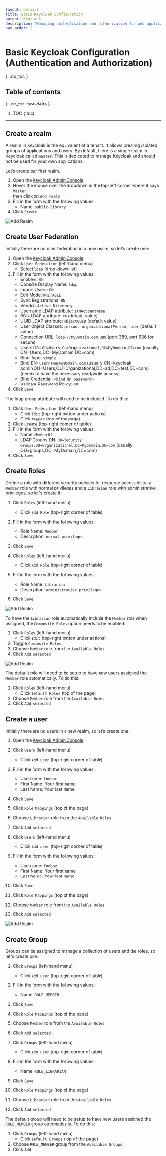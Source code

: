 ```yaml
---
layout: default
title: Basic Keycloak Configuration
parent: Keycloak
description: "Managing authentication and authorization for web application and services."
nav_order: 2
---
```


# Basic Keycloak Configuration (Authentication and Authorization)
{: .no_toc }

## Table of contents
{: .no_toc .text-delta }

1. TOC
{:toc}

---

## Create a realm

A realm in Keycloak is the equivalent of a tenant. 
It allows creating isolated groups of applications and users. 
By default, there is a single realm in Keycloak called `master`. 
This is dedicated to manage Keycloak and should not be used for your own applications.

Let’s create our first realm.
1. Open the [Keycloak Admin Console][keycloak-url]
1. Hover the mouse over the dropdown in the top-left corner where it says `Master`,   
then click on `Add realm`
1. Fill in the form with the following values:
   * Name: `public-library`
1. Click `Create`

![Add Realm](/assets/keycloak/add-realm.png)

## Create User Federation

Initially there are no user federation in a new realm, so let’s create one:

1. Open the [Keycloak Admin Console][keycloak-url]
1. Click `User Federation` (left-hand menu)
   * Select `ldap` (drop-down list)
1. Fill in the form with the following values:
   * Enabled: `ON`
   * Console Display Name: `ldap`
   * Import Users: `ON`
   * Edit Mode: `WRITABLE`
   * Sync Registrations: `ON`
   * Vendor: `Active Directory`
   * Username LDAP attribute: `sAMAccountName`
   * RDN LDAP attribute: `cn` (default value)
   * UUID LDAP attribute: `objectGUID` (default value)
   * User Object Classes: `person, organizationalPerson, user` (default value)
   * Connection URL: `ldap://MyDomain.com:389` (port 389, port 636 for secure)
   * Users DN: `OU=Users,OU=Organizational,DC=MyDomain,DC=com` (usually CN=Users,DC=MyDomain,DC=com)
   * Bind Type: `simple`
   * Bind DN: `username@MyDomain.com` (usually CN=keycloak admin,OU=Users,OU=Organizational,DC=ad,DC=test,DC=com) (needs to have the necessary read/write access)
   * Bind Credential: `<bind dn password>`
   * Validate Password Policy: `ON`
1. Click `Save`

The ldap group attribute will need to be included. To do this:

1. Click `User Federation` (left-hand menu)
   * Click `Edit` (top-right button under actions)
   * Click `Mapper` (top of the page)
1. Click `Create` (top-right corner of table)
1. Fill in the form with the following values:
   * Name: `MemberOf`
   * LDAP Groups DN: `OU=Security Groups,OU=Organizational,DC=MyDomain,DC=com` (usually OU=groups,DC=MyDomain,DC=com)
1. Click `Save`

## Create Roles

Define a role with different security policies for resource accessibility: a `Member` role with normal privileges 
and a `Librarian` role with administrative privileges, so let's create it:
1. Click `Roles` (left-hand menu)
   * Click `Add Role` (top-right corner of table)
1. Fill in the form with the following values:
   * Role Name: `Member`
   * Description: `normal privileges`
1. Click `Save`

1. Click `Roles` (left-hand menu)
   * Click `Add Role` (top-right corner of table)
1. Fill in the form with the following values:
   * Role Name: `Librarian`
   * Description: `administrative privileges`
1. Click `Save`

![Add Realm](/assets/keycloak/add-role.png)

To have the `Librarian` role automatically include the `Member` role when assigned, the `Composite Roles` option needs to be enabled:
1. Click `Roles` (left-hand menu)
   * Click `Edit` (top-right button under actions)
1. Toggle `Composite Roles`
1. Choose `Member` role from the `Available Roles`
1. Click `Add selected`

![Add Realm](/assets/keycloak/add-composite-roles.png)

The default role will need to be setup to have new users assigned the `Member` role automatically. To do this:
1. Click `Roles` (left-hand menu)
   * Click `Default Roles` (top of the page)
1. Choose `Member` role from the `Available Roles`
1. Click `Add selected`

## Create a user

Initially there are no users in a new realm, so let’s create one:

1. Open the [Keycloak Admin Console][keycloak-url]
1. Click `Users` (left-hand menu)
   * Click `Add user` (top-right corner of table)
1. Fill in the form with the following values:
   * Username: `foobar`
   * First Name: Your first name
   * Last Name: Your last name
1. Click `Save`
1. Click `Role Mappings` (top of the page)
1. Choose `Librarian` role from the `Available Roles`
1. Click `Add selected` 

1. Click `Users` (left-hand menu)
   * Click `Add user` (top-right corner of table)
1. Fill in the form with the following values:
   * Username: `foobaz`
   * First Name: Your first name
   * Last Name: Your last name
1. Click `Save`
1. Click `Role Mappings` (top of the page)
1. Choose `Member` role from the `Available Roles`
1. Click `Add selected`

![Add Realm](/assets/keycloak/add-user.png)

## Create Group

Groups can be assigned to manage a collection of users and the roles, so let's create one:

1. Click `Groups` (left-hand menu)
    * Click `Add user` (top-right corner of table)
1. Fill in the form with the following values:
   * Name: `ROLE_MEMBER`
1. Click `Save`
1. Click `Role Mappings` (top of the page)
1. Choose `Member` role from the `Available Roles`
1. Click `Add selected`

1. Click `Groups` (left-hand menu)
    * Click `Add user` (top-right corner of table)
1. Fill in the form with the following values:
   * Name: `ROLE_LIBRARIAN`
1. Click `Save`
1. Click `Role Mappings` (top of the page)
1. Choose `Librarian` role from the `Available Roles`
1. Click `Add selected`

The default group will need to be setup to have new users assigned the `ROLE_MEMBER` group automatically. To do this:

1. Click `Groups` (left-hand menu)
    * Click `Default Groups` (top of the page)
1. Choose `ROLE_MEMBER` group from the `Available Groups`
1. Click `Add`

[keycloak-url]: https://192.168.1.57:8443/auth
